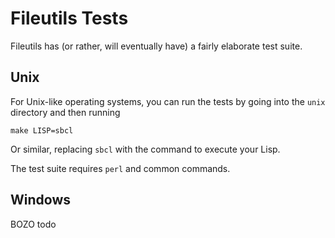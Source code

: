Fileutils Tests
===============

Fileutils has (or rather, will eventually have) a fairly elaborate
test suite.


## Unix

For Unix-like operating systems, you can run the tests by going into
the `unix` directory and then running

```
make LISP=sbcl
```

Or similar, replacing `sbcl` with the command to execute your Lisp.

The test suite requires `perl` and common commands.


## Windows

BOZO todo
